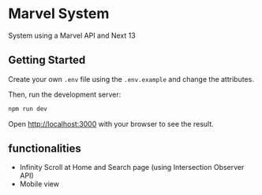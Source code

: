 # Marvel System

System using a Marvel API and Next 13

## Getting Started

Create your own `.env` file using the `.env.example` and change the attributes.

Then, run the development server:

```bash
npm run dev
```

Open [http://localhost:3000](http://localhost:3000) with your browser to see the result.

## functionalities

-   Infinity Scroll at Home and Search page (using Intersection Observer API)
-   Mobile view
